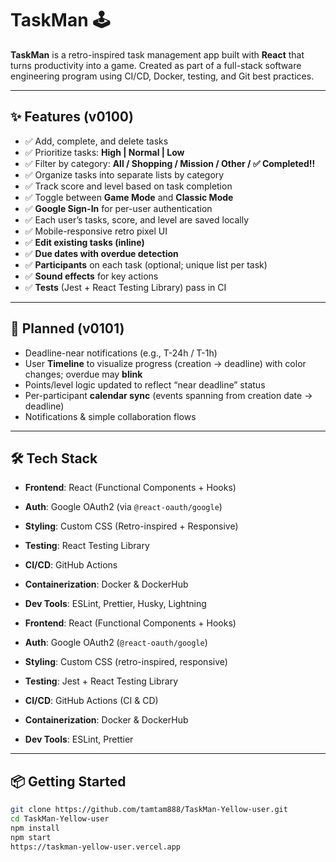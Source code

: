 # TaskMan 🕹️

**TaskMan** is a retro-inspired task management app built with **React**
that turns productivity into a game.
Created as part of a full-stack software engineering program using CI/CD, Docker, testing, and Git best practices.

---

## ✨ Features (v0100)

- ✅ Add, complete, and delete tasks
- ✅ Prioritize tasks: **High | Normal | Low**
- ✅ Filter by category: **All / Shopping / Mission / Other / ✅ Completed!!**
- ✅ Organize tasks into separate lists by category
- ✅ Track score and level based on task completion
- ✅ Toggle between **Game Mode** and **Classic Mode**
- ✅ **Google Sign-In** for per-user authentication
- ✅ Each user’s tasks, score, and level are saved locally
- ✅ Mobile-responsive retro pixel UI
- ✅ **Edit existing tasks (inline)**
- ✅ **Due dates with overdue detection**
- ✅ **Participants** on each task (optional; unique list per task)
- ✅ **Sound effects** for key actions
- ✅ **Tests** (Jest + React Testing Library) pass in CI

---

## 🧠 Planned (v0101)

- Deadline-near notifications (e.g., T-24h / T-1h)
- User **Timeline** to visualize progress (creation → deadline) with color changes; overdue may **blink**
- Points/level logic updated to reflect “near deadline” status
- Per-participant **calendar sync** (events spanning from creation date → deadline)
- Notifications & simple collaboration flows

---

## ️🛠 Tech Stack

- **Frontend**: React (Functional Components + Hooks)  
- **Auth**: Google OAuth2 (via `@react-oauth/google`)  
- **Styling**: Custom CSS (Retro-inspired + Responsive)  
- **Testing**: React Testing Library  
- **CI/CD**: GitHub Actions  
- **Containerization**: Docker & DockerHub  
- **Dev Tools**: ESLint, Prettier, Husky, Lightning  

- **Frontend**: React (Functional Components + Hooks)
- **Auth**: Google OAuth2 (`@react-oauth/google`)
- **Styling**: Custom CSS (retro-inspired, responsive)
- **Testing**: Jest + React Testing Library
- **CI/CD**: GitHub Actions (CI & CD)
- **Containerization**: Docker & DockerHub
- **Dev Tools**: ESLint, Prettier


---

## 📦 Getting Started

```bash
git clone https://github.com/tamtam888/TaskMan-Yellow-user.git
cd TaskMan-Yellow-user
npm install
npm start
https://taskman-yellow-user.vercel.app
